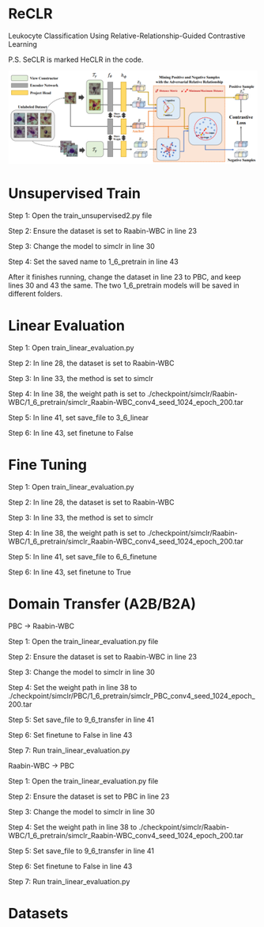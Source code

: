 # ReCLR
 Leukocyte Classification Using Relative-Relationship-Guided Contrastive Learning

 P.S. SeCLR is marked HeCLR in the code.

 <p align="center">
  <img src="model.png" width="750px"/>
</p>

# Unsupervised Train

Step 1: Open the train_unsupervised2.py file

Step 2: Ensure the dataset is set to Raabin-WBC in line 23

Step 3: Change the model to simclr in line 30

Step 4: Set the saved name to 1_6_pretrain in line 43

After it finishes running, change the dataset in line 23 to PBC, and keep lines 30 and 43 the same. The two 1_6_pretrain models will be saved in different folders.

# Linear Evaluation

Step 1: Open train_linear_evaluation.py

Step 2: In line 28, the dataset is set to Raabin-WBC

Step 3: In line 33, the method is set to simclr

Step 4: In line 38, the weight path is set to ./checkpoint/simclr/Raabin-WBC/1_6_pretrain/simclr_Raabin-WBC_conv4_seed_1024_epoch_200.tar

Step 5: In line 41, set save_file to 3_6_linear

Step 6: In line 43, set finetune to False

# Fine Tuning

Step 1: Open train_linear_evaluation.py

Step 2: In line 28, the dataset is set to Raabin-WBC

Step 3: In line 33, the method is set to simclr

Step 4: In line 38, the weight path is set to ./checkpoint/simclr/Raabin-WBC/1_6_pretrain/simclr_Raabin-WBC_conv4_seed_1024_epoch_200.tar

Step 5: In line 41, set save_file to 6_6_finetune

Step 6: In line 43, set finetune to True

# Domain Transfer (A2B/B2A)

PBC → Raabin-WBC

Step 1: Open the train_linear_evaluation.py file

Step 2: Ensure the dataset is set to Raabin-WBC in line 23

Step 3: Change the model to simclr in line 30

Step 4: Set the weight path in line 38 to ./checkpoint/simclr/PBC/1_6_pretrain/simclr_PBC_conv4_seed_1024_epoch_200.tar

Step 5: Set save_file to 9_6_transfer in line 41

Step 6: Set finetune to False in line 43

Step 7: Run train_linear_evaluation.py


Raabin-WBC → PBC

Step 1: Open the train_linear_evaluation.py file

Step 2: Ensure the dataset is set to PBC in line 23

Step 3: Change the model to simclr in line 30

Step 4: Set the weight path in line 38 to ./checkpoint/simclr/Raabin-WBC/1_6_pretrain/simclr_Raabin-WBC_conv4_seed_1024_epoch_200.tar

Step 5: Set save_file to 9_6_transfer in line 41

Step 6: Set finetune to False in line 43

Step 7: Run train_linear_evaluation.py


# Datasets
<!--[Peripheral Blood Cell](https://upcommons.upc.edu/handle/2117/386919)

[BCISC 1K](https://onlinelibrary.wiley.com/doi/full/10.1002/jbio.201800488?casa_token=Ty3FnmjW58MAAAAA%3Aj7uCHu7Jk3tTUnUjnOA_NJomSAjQtfZm8Q0-W-Br1j7Sfvvg5aNlxoq8pspL4wY8Rd4Ds4GSY0UISpg) -->
